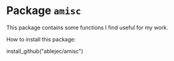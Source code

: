 # Package `amisc`

This package contains some functions I find useful for my work.

How to install this package:

install_github("ablejec/amisc")